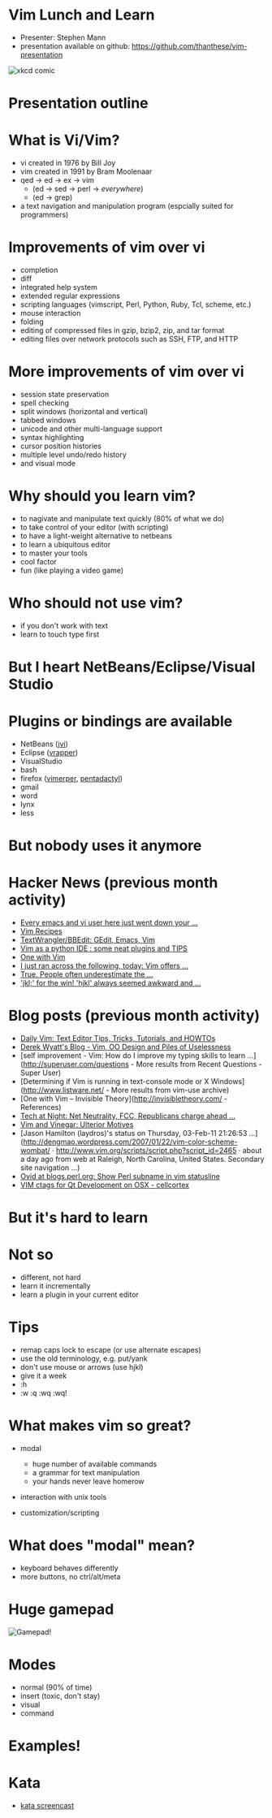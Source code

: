# Vim Lunch and Learn

- Presenter: Stephen Mann
- presentation available on github: https://github.com/thanthese/vim-presentation

![xkcd comic](http://xkcd.com/378/)

# Presentation outline

# What is Vi/Vim?

- vi created in 1976 by Bill Joy
- vim created in 1991 by Bram Moolenaar
- qed -> ed -> ex -> vim
  - (ed -> sed -> perl -> *everywhere*)
  - (ed -> grep)
- a text navigation and manipulation program (espcially suited for programmers)

# Improvements of vim over vi

- completion
- diff
- integrated help system
- extended regular expressions
- scripting languages (vimscript, Perl, Python, Ruby, Tcl, scheme, etc.)
- mouse interaction
- folding
- editing of compressed files in gzip, bzip2, zip, and tar format
- editing files over network protocols such as SSH, FTP, and HTTP

# More improvements of vim over vi
- session state preservation
- spell checking
- split windows (horizontal and vertical)
- tabbed windows
- unicode and other multi-language support
- syntax highlighting
- cursor position histories
- multiple level undo/redo history
- and visual mode

# Why should you learn vim?

- to nagivate and manipulate text quickly (80% of what we do)
- to take control of your editor (with scripting)
- to have a light-weight alternative to netbeans
- to learn a ubiquitous editor
- to master your tools
- cool factor
- fun (like playing a video game)

# Who should not use vim?

- if you don't work with text
- learn to touch type first

# But I heart NetBeans/Eclipse/Visual Studio

# Plugins or bindings are available

- NetBeans ([jvi](http://jvi.sourceforge.net/))
- Eclipse ([vrapper](http://vrapper.sourceforge.net/home/))
- VisualStudio
- bash
- firefox ([vimerper](http://vimperator.org/vimperator), [pentadactyl](http://dactyl.sourceforge.net/pentadactyl/index))
- gmail
- word
- lynx
- less

# But nobody uses it anymore

# Hacker News (previous month activity)

- [Every emacs and vi user here just went down your ...](news.ycombinator.com/item?id=2154405)
- [Vim Recipes](news.ycombinator.com/item?id=2080342)
- [TextWrangler/BBEdit: GEdit, Emacs, Vim](news.ycombinator.com/item?id=2148789)
- [Vim as a python IDE : some neat plugins and TIPS](news.ycombinator.com/item?id=2130688)
- [One with Vim](news.ycombinator.com/item?id=2148742)
- [I just ran across the following, today: Vim offers ...](news.ycombinator.com/item?id=2081482)
- [True. People often underestimate the ...](news.ycombinator.com/item?id=2081113)
- ['jkl;' for the win! 'hjkl' always seemed awkward and ...](news.ycombinator.net/item?id=2055369)

# Blog posts (previous month activity)

- [Daily Vim: Text Editor Tips, Tricks, Tutorials, and HOWTOs](dailyvim.blogspot.com/)
- [Derek Wyatt's Blog - Vim, OO Design and Piles of Uselessness](www.derekwyatt.org/)
- [self improvement - Vim: How do I improve my typing skills to learn ...](http://superuser.com/questions - More results from Recent Questions - Super User)
- [Determining if Vim is running in text-console mode or X Windows](http://www.listware.net/ - More results from vim-use archive)
- [One with Vim – Invisible Theory](http://invisibletheory.com/ - References)
- [Tech at Night: Net Neutrality, FCC, Republicans charge ahead ...](http://www.redstate.com/)
- [Vim and Vinegar: Ulterior Motives](http://vimandvinegar.blogspot.com/)
- [Jason Hamilton (laydros)'s status on Thursday, 03-Feb-11 21:26:53 ...](http://dengmao.wordpress.com/2007/01/22/vim-color-scheme-wombat/ · http://www.vim.org/scripts/script.php?script_id=2465 · about a day ago from web at Raleigh, North Carolina, United States. Secondary site navigation ...)
- [Ovid at blogs.perl.org: Show Perl subname in vim statusline](http://planet.perl.org/)
- [VIM ctags for Qt Development on OSX - cellcortex](http://www.cellcortex.com/)

# But it's hard to learn

# Not so

- different, not hard
- learn it incrementally
- learn a plugin in your current editor

# Tips

- remap caps lock to escape (or use alternate escapes)
- use the old terminology, e.g. put/yank
- don't use mouse or arrows (use hjkl)
- give it a week
- :h
- :w :q :wq :wq!

# What makes vim so great?

- modal

  - huge number of available commands
  - a grammar for text manipulation
  - your hands never leave homerow

- interaction with unix tools
- customization/scripting

# What does "modal" mean?

- keyboard behaves differently
- more buttons, no ctrl/alt/meta

# Huge gamepad

![Gamepad!](http://www.viemu.com/vi-vim-cheat-sheet.gif "Gamepad!")

# Modes

- normal (90% of time)
- insert (toxic, don't stay)
- visual
- command

# Examples!

# Kata

- [kata screencast](http://vimeo.com/8569257)
